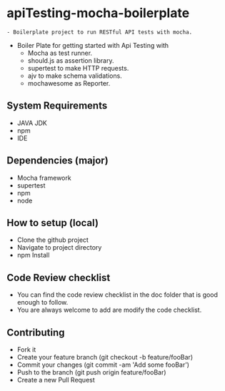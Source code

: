 # apiTesting-mocha-boilerplate
    - Boilerplate project to run RESTful API tests with mocha.

- Boiler Plate for getting started with Api Testing with 
    - Mocha as test runner.
    - should.js as assertion library.
    - supertest to make HTTP requests. 
    - ajv to make schema validations.
    - mochawesome as Reporter.

##  System Requirements

  - JAVA JDK 
  - npm
  - IDE


##  Dependencies (major)

  - Mocha framework
  - supertest
  - npm
  - node

##  How to setup (local)

  - Clone the github project
  - Navigate to project directory
  - npm Install
  
##  Code Review checklist

  - You can find the code review checklist in the doc folder that is good enough to follow.
  - You are always welcome to add are modify the code checklist.
  
##  Contributing

  - Fork it
  - Create your feature branch (git checkout -b feature/fooBar)
  - Commit your changes (git commit -am 'Add some fooBar')
  - Push to the branch (git push origin feature/fooBar)
  - Create a new Pull Request

